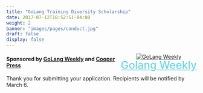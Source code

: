 ```yaml
---
title: "GoLang Training Diversity Scholarship"
date: 2017-07-12T18:52:51-04:00
weight: 2
banner: "images/pages/conduct.jpg"
draft: false
display: false
---
```


<div style="float:right;text-align:center;"><a href="https://golangweekly.com/"><img src="/images/banners/golang-weekly.png" alt="GoLang Weekly"></a><br><a href="https://golangweekly.com/" style="font-size: 2em;font-weight: 500;color: #6cd7e5;line-height: 1.0em;">Golang Weekly</a></div>

#### Sponsored by [GoLang Weekly](https://golangweekly.com/) and [Cooper Press](https://cooperpress.com/)

Thank you for submitting your application.  Recipients will be notified by March 6.<br style="clear:both;">